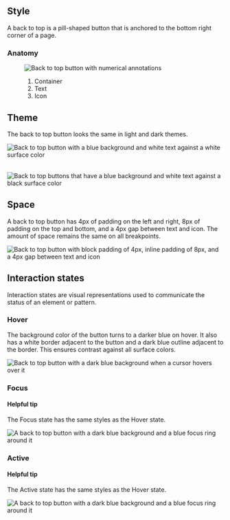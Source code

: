 <style>
  .grid {
    display: grid;
    grid-template-columns: 1fr;
    grid-gap: var(--rh-space-2xl, 32px);
  }

  @container (min-width: 567px) {
    .grid {
      grid-template-columns: 1fr 1fr;
    }
  }
</style>

## Style

A back to top is a pill-shaped button that is anchored to the bottom right corner of a page.


###  Anatomy

<figure>
  <uxdot-example width-adjustment="140px">
    <img src="../back-to-top-anatomy.svg" alt="Back to top button with numerical annotations">
  </uxdot-example>
  <figcaption>
    <ol>
      <li>Container</li>
      <li>Text</li>
      <li>Icon</li>
    </ol>
  </figcaption>
</figure>


## Theme

The back to top button looks the same in light and dark themes.

<div class="grid">

  <uxdot-example width-adjustment="90px">
    <img src="../back-to-top.svg" alt="Back to top button with a blue background and white text against a white surface color">  
  </uxdot-example>

  <uxdot-example color-palette="darkest" width-adjustment="90px">
    <img src="../back-to-top.svg" alt="Back to top buttons that have a blue background and white text against a black surface color">
  </uxdot-example>

</div>


## Space

A back to top button has 4px of padding on the left and right, 8px of padding on the top and bottom, and a 4px gap between text and icon. The amount of space remains the same on all breakpoints.

<uxdot-example width-adjustment="106px">
  <img src="../back-to-top-space.svg" alt="Back to top button with block padding of 4px, inline padding of 8px, and a 4px gap between text and icon">
</uxdot-example>


## Interaction states

Interaction states are visual representations used to communicate the status of an element or pattern.


### Hover

The background color of the button turns to a darker blue on hover. It also has a white border adjacent to the button and a dark blue outline adjacent to the border. This ensures contrast against all surface colors.

<uxdot-example width-adjustment="94px">
  <img src="../back-to-top-focus-hover-active.svg" alt="Back to top button with a dark blue background when a cursor hovers over it">
</uxdot-example>


### Focus

<rh-alert state="info">
  <h4 slot="header">Helpful tip</h4>
  <p>The Focus state has the same styles as the Hover state.</p>
</rh-alert>

<uxdot-example width-adjustment="94px">
  <img src="../back-to-top-focus-hover-active.svg" alt="A back to top button with a dark blue background and a blue focus ring around it">
</uxdot-example>


### Active

<rh-alert state="info">
  <h4 slot="header">Helpful tip</h4>
  <p>The Active state has the same styles as the Hover state.</p>
</rh-alert>

<uxdot-example width-adjustment="94px">
  <img src="../back-to-top-focus-hover-active.svg" alt="A back to top button with a dark blue background and a blue focus ring around it">
</uxdot-example>

